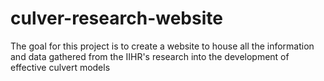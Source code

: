# culver-research-website
The goal for this project is to create a website to house all the information and data gathered from the IIHR's research into the development of effective culvert models
